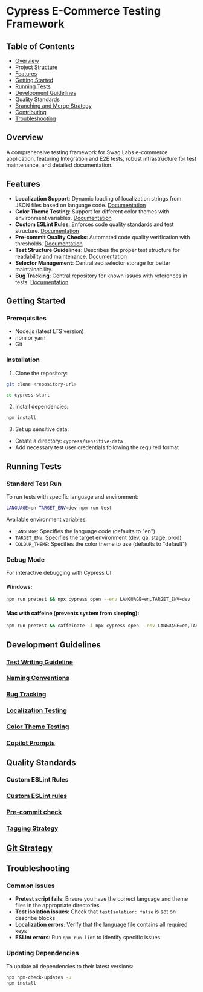 # Cypress E-Commerce Testing Framework

## Table of Contents

- [Overview](#overview)
- [Project Structure](#project-structure)
- [Features](#features)
- [Getting Started](#getting-started)
- [Running Tests](#running-tests)
- [Development Guidelines](#development-guidelines)
- [Quality Standards](#quality-standards)
- [Branching and Merge Strategy](#branching-and-merge-strategy)
- [Contributing](#contributing)
- [Troubleshooting](#troubleshooting)

## Overview

A comprehensive testing framework for Swag Labs e-commerce application, featuring Integration and E2E tests, robust
infrastructure for test maintenance, and detailed documentation.

## Features

- **Localization Support**: Dynamic loading of localization strings from JSON files based on language code. [Documentation](docs/localization-testing.md)
- **Color Theme Testing**: Support for different color themes with environment variables. [Documentation](docs/colour-theme-testing.md)
- **Custom ESLint Rules**: Enforces code quality standards and test structure. [Documentation](docs/eslint-custom-rules.md)
- **Pre-commit Quality Checks**: Automated code quality verification with thresholds. [Documentation](docs/pre-commit-check.md)
- **Test Structure Guidelines**: Describes the proper test structure for readability and maintenance. [Documentation](docs/test-writing-guideline.md)
- **Selector Management**: Centralized selector storage for better maintainability.
- **Bug Tracking**: Central repository for known issues with references in tests. [Documentation](docs/bug-tracking.md)

## Getting Started

### Prerequisites

- Node.js (latest LTS version)
- npm or yarn
- Git

### Installation

1. Clone the repository:

```bash
git clone <repository-url>
```
```bash
cd cypress-start
```

2. Install dependencies:

```bash
npm install
```

3. Set up sensitive data:

- Create a directory: `cypress/sensitive-data`
- Add necessary test user credentials following the required format

## Running Tests

### Standard Test Run

To run tests with specific language and environment:

```bash
LANGUAGE=en TARGET_ENV=dev npm run test
```

Available environment variables:

- `LANGUAGE`: Specifies the language code (defaults to "en")
- `TARGET_ENV`: Specifies the target environment (dev, qa, stage, prod)
- `COLOUR_THEME`: Specifies the color theme to use (defaults to "default")

### Debug Mode

For interactive debugging with Cypress UI:

#### Windows:

```bash
npm run pretest && npx cypress open --env LANGUAGE=en,TARGET_ENV=dev
```

#### Mac with caffeine (prevents system from sleeping):

```bash
npm run pretest && caffeinate -i npx cypress open --env LANGUAGE=en,TARGET_ENV=dev
```

## Development Guidelines

### [Test Writing Guideline](docs/test-writing-guideline.md)

### [Naming Conventions](docs/naming-conventions.md)

### [Bug Tracking](docs/bug-tracking.md)

### [Localization Testing](docs/localization-testing.md)

### [Color Theme Testing](docs/colour-theme-testing.md)

### [Copilot Prompts](docs/copilot-prompts.md)

## Quality Standards

### Custom ESLint Rules

### [Custom ESLint rules](docs/eslint-custom-rules.md)

### [Pre-commit check](docs/pre-commit-check.md)

### [Tagging Strategy](docs/tagging-strategy.md)

## [Git Strategy](docs/git-strategy.md)

## Troubleshooting

### Common Issues

- **Pretest script fails**: Ensure you have the correct language and theme files in the appropriate directories
- **Test isolation issues**: Check that `testIsolation: false` is set on describe blocks
- **Localization errors**: Verify that the language file contains all required keys
- **ESLint errors**: Run `npm run lint` to identify specific issues

### Updating Dependencies

To update all dependencies to their latest versions:

```bash
npx npm-check-updates -u
npm install
```
